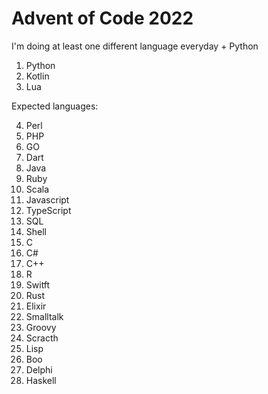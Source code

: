 # Advent of Code 2022
I'm doing at least one different language everyday + Python

1. Python
2. Kotlin 
3. Lua 

Expected languages:

4. Perl
5. PHP
6. GO
7. Dart
8. Java
9. Ruby
10. Scala
11. Javascript
12. TypeScript
13. SQL
16. Shell
17. C
14. C#
15. C++
16. R
17. Switft
18. Rust
19. Elixir
20. Smalltalk
21. Groovy
23. Scracth 
22. Lisp
23. Boo
24. Delphi
25. Haskell